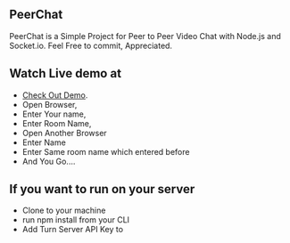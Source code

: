 ## PeerChat

PeerChat is a Simple Project for Peer to Peer Video Chat with Node.js and Socket.io.
Feel Free to commit, Appreciated.

## Watch Live demo at

  - [Check Out Demo](http://peerchat.net/).
  - Open Browser,
  - Enter Your name,
  - Enter Room Name,
  - Open Another Browser
  - Enter Name
  - Enter Same room name which entered before
  - And You Go....
  
## If you want to run on your server

  - Clone to your machine
  - run npm install from your CLI
  - Add Turn Server API Key to <script> tag of index.html
  - If you don't have API Key you can get it for free on TurnServer.com
  - run node server.js command
  - Open localhost:3000
  - And You Go
  

## Authors

* Hiren Kavad

## License

This bundle is dual-licensed under MIT and GPL licenses.

* [http://www.opensource.org/licenses/mit-license.php](http://www.opensource.org/licenses/mit-license.php)
* [http://www.gnu.org/licenses/gpl.html](http://www.gnu.org/licenses/gpl.html)

Use it, change it, fork it, sell it. Do whatever you want, but please leave the author attribution.
